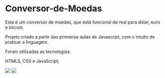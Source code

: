 # Conversor-de-Moedas





<p> Este é um conversor de moedas, que está funcional de real para dólar, euro e bitcoin.<p>
<p> Projeto criado a partir das primeiras aulas de Javascript, com o intuíto de praticar a linguagem. <p>

Foram utilizadas as tecnologias:

HTML5,
CSS e 
JavaScript;
  <br>
  
<img src="https://img.shields.io/badge/HTML5-E34F26?style=for-the-badge&logo=html5&logoColor=white">
<img src="https://img.shields.io/badge/CSS3-1572B6?style=for-the-badge&logo=css3&logoColor=white">
  


